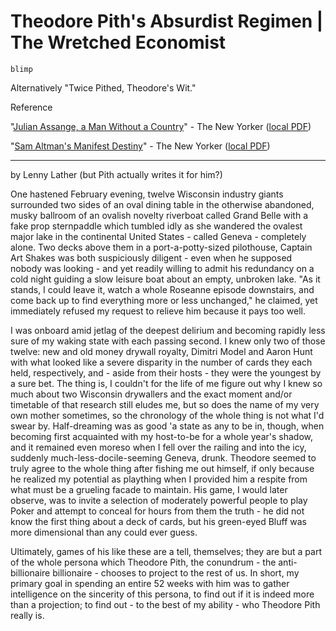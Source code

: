 # Theodore Pith's Absurdist Regimen | The Wretched Economist

`blimp`

Alternatively "Twice Pithed, Theodore's Wit."

Reference

"[Julian Assange, a Man Without a Country](https://www.newyorker.com/magazine/2017/08/21/julian-assange-a-man-without-a-country)" - The New Yorker ([local PDF](file:///C:/Users/David%20Blue/Documents/Pith/julianassangewithoutcountry-newyorker.pdf))

"[Sam Altman's Manifest Destiny](https://www.newyorker.com/magazine/2016/10/10/sam-altmans-manifest-destiny)" - The New Yorker ([local PDF](file:///C:/Users/David%20Blue/Documents/Pith/samaltman-newyorker.pdf))

---

by Lenny Lather (but Pith actually writes it for him?)

One hastened February evening, twelve Wisconsin industry giants surrounded two sides of an oval dining table in the otherwise abandoned, musky ballroom of an ovalish novelty riverboat called Grand Belle with a fake prop sternpaddle which tumbled idly as she wandered the ovalest major lake in the continental United States - called Geneva - completely alone. Two decks above them in a port-a-potty-sized pilothouse, Captain Art Shakes was both suspiciously diligent - even when he supposed nobody was looking - and yet readily willing to admit his redundancy on a cold night guiding a slow leisure boat about an empty, unbroken lake. "As it stands, I could leave it, watch a whole Roseanne episode downstairs, and come back up to find everything more or less unchanged," he claimed, yet immediately refused my request to relieve him because it pays too well.

I was onboard amid jetlag of the deepest delirium and becoming rapidly less sure of my waking state with each passing second. I knew only two of those twelve: new and old money drywall royalty, Dimitri Model and Aaron Hunt with what looked like a severe disparity in the number of cards they each held, respectively, and - aside from their hosts - they were the youngest by a sure bet. The thing is, I couldn't for the life of me figure out why I knew so much about two Wisconsin drywallers and the exact moment and/or timetable of that research still eludes me, but so does the name of my very own mother sometimes, so the chronology of the whole thing is not what I'd swear by. Half-dreaming was as good 'a state as any to be in, though, when becoming first acquainted with my host-to-be for a whole year's shadow, and it remained even moreso when I fell over the railing and into the icy, suddenly much-less-docile-seeming Geneva, drunk. Theodore seemed to truly agree to the whole thing after fishing me out himself, if only because he realized my potential as plaything when I provided him a respite from what must be a grueling facade to maintain. His game, I would later observe, was to invite a selection of moderately powerful people to play Poker and attempt to conceal for hours from them the truth - he did not know the first thing about a deck of cards, but his green-eyed Bluff was more dimensional than any could ever guess.

Ultimately, games of his like these are a tell, themselves; they are but a part of the whole persona which Theodore Pith, the conundrum - the anti-billionaire billionaire - chooses to project to the rest of us. In short, my primary goal in spending an entire 52 weeks with him was to gather intelligence on the sincerity of this persona, to find out if it is indeed more than a projection; to find out - to the best of my ability - who Theodore Pith really is.
